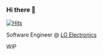### Hi there 👋

[![Hits](https://hits.seeyoufarm.com/api/count/incr/badge.svg?url=https%3A%2F%2Fgithub.com%2Fgoodboychan&count_bg=%233D81C8&title_bg=%23555555&icon=&icon_color=%23E7E7E7&title=hits&edge_flat=false)](https://hits.seeyoufarm.com)

Software Engineer @ [LG Electronics](https://www.lge.co.kr/)

WIP

<!--
**goodboychan/goodboychan** is a ✨ _special_ ✨ repository because its `README.md` (this file) appears on your GitHub profile.

Here are some ideas to get you started:

- 🔭 I’m currently working on ...
- 🌱 I’m currently learning ...
- 👯 I’m looking to collaborate on ...
- 🤔 I’m looking for help with ...
- 💬 Ask me about ...
- 📫 How to reach me: ...
- 😄 Pronouns: ...
- ⚡ Fun fact: ...
-->
